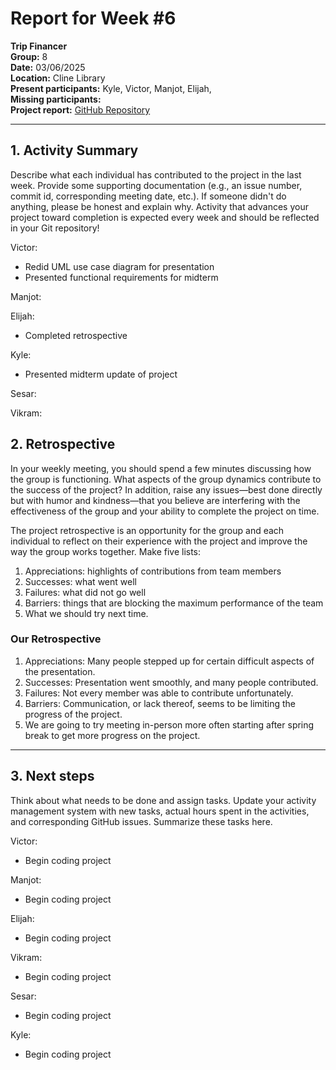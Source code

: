 # Report for Week #6

**Trip Financer**  
**Group:** 8  
**Date:** 03/06/2025  
**Location:** Cline Library  
**Present participants:**   Kyle, Victor, Manjot, Elijah,       
**Missing participants:**   
**Project report:** [GitHub Repository](https://github.com/sesartrumpet/cs386-pennypilot.git)  

---

## 1. Activity Summary
Describe what each individual has contributed to the project in the last week.  Provide some supporting documentation (e.g., an issue number, commit id, corresponding meeting date, etc.).  If someone didn't do anything, please be honest and explain why. Activity that advances your project toward completion is expected every week and should be reflected in your Git repository!

Victor:  
- Redid UML use case diagram for presentation
- Presented functional requirements for midterm


Manjot:  


Elijah:  
- Completed retrospective

Kyle:  
- Presented midterm update of project

Sesar:  


Vikram:  

## 2. Retrospective
In your weekly meeting, you should spend a few minutes discussing how the group is functioning. What aspects of the group dynamics contribute to the success of the project? In addition, raise any issues—best done directly but with humor and kindness—that you believe are interfering with the effectiveness of the group and your ability to complete the project on time.

The project retrospective is an opportunity for the group and each individual to reflect on their experience with the project and improve the way the group works together. Make five lists:

1. Appreciations: highlights of contributions from team members
2. Successes: what went well
3. Failures: what did not go well
4. Barriers: things that are blocking the maximum performance of the team
5. What we should try next time.

### Our Retrospective
1. Appreciations: Many people stepped up for certain difficult aspects of the presentation.
2. Successes: Presentation went smoothly, and many people contributed.
3. Failures: Not every member was able to contribute unfortunately.
4. Barriers: Communication, or lack thereof, seems to be limiting the progress of the project.
5. We are going to try meeting in-person more often starting after spring break to get more progress on the project.
---

## 3. Next steps
Think about what needs to be done and assign tasks. Update your activity management system with new tasks, actual hours spent in the activities, and corresponding GitHub issues.  Summarize these tasks here.

Victor:  
- Begin coding project

Manjot:   
- Begin coding project

Elijah:  
- Begin coding project

Vikram:  
- Begin coding project

Sesar:  
- Begin coding project

Kyle:  
- Begin coding project